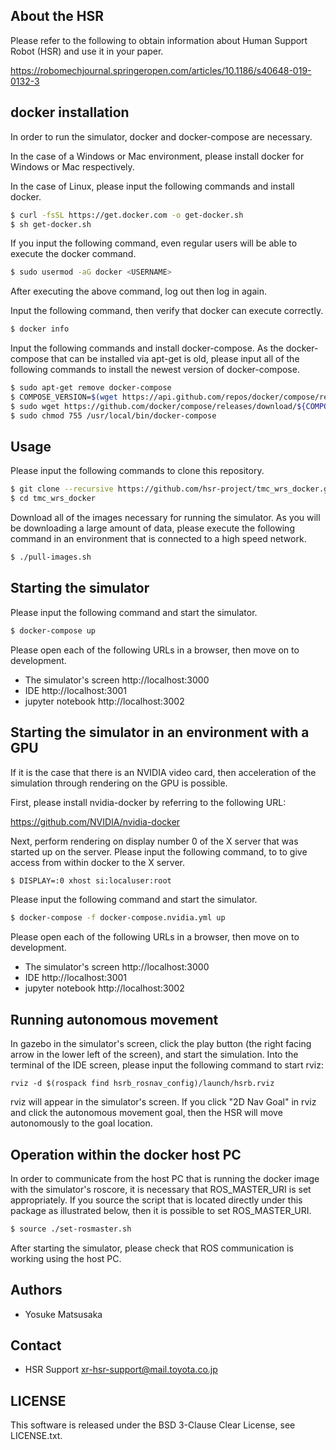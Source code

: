 About the HSR
--------------------

Please refer to the following to obtain information about Human Support Robot (HSR) and use it in your paper.

https://robomechjournal.springeropen.com/articles/10.1186/s40648-019-0132-3

docker installation
--------------------

In order to run the simulator, docker and docker-compose are necessary.

In the case of a Windows or Mac environment, please install docker for Windows or Mac respectively.

In the case of Linux, please input the following commands and install docker.

```sh
$ curl -fsSL https://get.docker.com -o get-docker.sh
$ sh get-docker.sh
```

If you input the following command, even regular users will be able to execute the docker command.

```sh
$ sudo usermod -aG docker <USERNAME>
```

After executing the above command, log out then log in again.

Input the following command, then verify that docker can execute correctly.

```sh
$ docker info
```

Input the following commands and install docker-compose.
As the docker-compose that can be installed via apt-get is old,
please input all of the following commands to install the newest version of docker-compose.

```sh
$ sudo apt-get remove docker-compose
$ COMPOSE_VERSION=$(wget https://api.github.com/repos/docker/compose/releases/latest -O - | grep 'tag_name' | cut -d\" -f4)
$ sudo wget https://github.com/docker/compose/releases/download/${COMPOSE_VERSION}/docker-compose-`uname -s`-`uname -m` -O /usr/local/bin/docker-compose
$ sudo chmod 755 /usr/local/bin/docker-compose
```

Usage
------

Please input the following commands to clone this repository.

```sh
$ git clone --recursive https://github.com/hsr-project/tmc_wrs_docker.git
$ cd tmc_wrs_docker
```

Download all of the images necessary for running the simulator.
As you will be downloading a large amount of data,
please execute the following command in an environment that is connected to a high speed network.

```sh
$ ./pull-images.sh
```

Starting the simulator
----------------------

Please input the following command and start the simulator.

```sh
$ docker-compose up
```

Please open each of the following URLs in a browser, then move on to development.

- The simulator's screen http://localhost:3000
- IDE http://localhost:3001
- jupyter notebook http://localhost:3002

Starting the simulator in an environment with a GPU
---------------------------------------------------

If it is the case that there is an NVIDIA video card, then acceleration of the simulation through rendering on the GPU is possible.

First, please install nvidia-docker by referring to the following URL:

https://github.com/NVIDIA/nvidia-docker

Next, perform rendering on display number 0 of the X server that was started up on the server.
Please input the following command, to to give access from within docker to the X server.

```sh
$ DISPLAY=:0 xhost si:localuser:root
```

Please input the following command and start the simulator.

```sh
$ docker-compose -f docker-compose.nvidia.yml up
```

Please open each of the following URLs in a browser, then move on to development.

- The simulator's screen http://localhost:3000
- IDE http://localhost:3001
- jupyter notebook http://localhost:3002

Running autonomous movement
----------------------------

In gazebo in the simulator's screen, click the play button (the right facing arrow in the lower left of the screen), and start the simulation.
Into the terminal of the IDE screen, please input the following command to start rviz:

```
rviz -d $(rospack find hsrb_rosnav_config)/launch/hsrb.rviz
```

rviz will appear in the simulator's screen.
If you click "2D Nav Goal" in rviz and click the autonomous movement goal,
then the HSR will move autonomously to the goal location.

Operation within the docker host PC
-----------------------------------

In order to communicate from the host PC that is running the docker image with the simulator's roscore,
it is necessary that ROS_MASTER_URI is set appropriately.
If you source the script that is located directly under this package as illustrated below,
then it is possible to set ROS_MASTER_URI.

```sh
$ source ./set-rosmaster.sh
```

After starting the simulator, please check that ROS communication is working using the host PC.

Authors
---------------
 * Yosuke Matsusaka

Contact
---------------
 * HSR Support <xr-hsr-support@mail.toyota.co.jp>

LICENSE
---------------
This software is released under the BSD 3-Clause Clear License, see LICENSE.txt.
